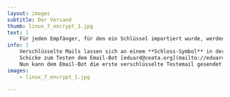```yaml
---
layout: images
subtitle: Der Versand
thumb: linux_7_encrypt_1.jpg
text: |
    Für jeden Empfänger, für den ein Schlüssel importiert wurde, werden nun die Emails automatisch verschlüsselt. 
info: |
    Verschlüsselte Mails lassen sich an einem **Schloss-Symbol** in der oberen rechten Ecke der Mail erkennen.  
    Schicke zum Testen dem Email-Bot [eduard@ceata.org](mailto://eduard@ceata.org) / [adele@gnupp.de](mailto://adele@gnupp.de) deinen öffentlichen Schlüssel. Dieser wird daraufhin mit einer verschlüsselten Email antworten. Aus dieser kann der Schlüssel Importiert werden. 
    Nun kann dem Email-Bot die erste verschlüsselte Testemail gesendet werden.
images:
    - linux_7_encrypt_1.jpg

---
```

